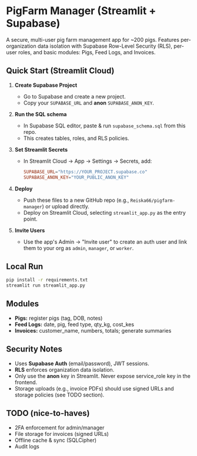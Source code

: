 # PigFarm Manager (Streamlit + Supabase)

A secure, multi-user pig farm management app for ~200 pigs. Features per-organization
data isolation with Supabase Row-Level Security (RLS), per-user roles, and basic modules:
Pigs, Feed Logs, and Invoices.

## Quick Start (Streamlit Cloud)

1. **Create Supabase Project**
   - Go to Supabase and create a new project.
   - Copy your `SUPABASE_URL` and **anon** `SUPABASE_ANON_KEY`.

2. **Run the SQL schema**
   - In Supabase SQL editor, paste & run `supabase_schema.sql` from this repo.
   - This creates tables, roles, and RLS policies.

3. **Set Streamlit Secrets**
   - In Streamlit Cloud → App → Settings → Secrets, add:
     ```toml
     SUPABASE_URL="https://YOUR_PROJECT.supabase.co"
     SUPABASE_ANON_KEY="YOUR_PUBLIC_ANON_KEY"
     ```

4. **Deploy**
   - Push these files to a new GitHub repo (e.g., `Reiska66/pigfarm-manager`) or upload directly.
   - Deploy on Streamlit Cloud, selecting `streamlit_app.py` as the entry point.

5. **Invite Users**
   - Use the app's Admin → "Invite user" to create an auth user and link them to your org as `admin`, `manager`, or `worker`.

## Local Run

```bash
pip install -r requirements.txt
streamlit run streamlit_app.py
```

## Modules
- **Pigs:** register pigs (tag, DOB, notes)
- **Feed Logs:** date, pig, feed type, qty_kg, cost_kes
- **Invoices:** customer_name, numbers, totals; generate summaries

## Security Notes
- Uses **Supabase Auth** (email/password), JWT sessions.
- **RLS** enforces organization data isolation.
- Only use the **anon** key in Streamlit. Never expose service_role key in the frontend.
- Storage uploads (e.g., invoice PDFs) should use signed URLs and storage policies (see TODO section).

## TODO (nice-to-haves)
- 2FA enforcement for admin/manager
- File storage for invoices (signed URLs)
- Offline cache & sync (SQLCipher)
- Audit logs
